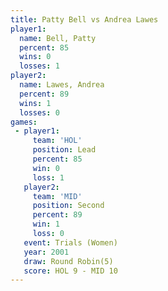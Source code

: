 ```yaml
---
title: Patty Bell vs Andrea Lawes
player1:             
  name: Bell, Patty  
  percent: 85        
  wins: 0            
  losses: 1          
player2:             
  name: Lawes, Andrea
  percent: 89        
  wins: 1            
  losses: 0          
games:
 - player1:        
     team: 'HOL'   
     position: Lead
     percent: 85   
     win: 0        
     loss: 1       
   player2:          
     team: 'MID'     
     position: Second
     percent: 89     
     win: 1          
     loss: 0         
   event: Trials (Women)
   year: 2001           
   draw: Round Robin(5) 
   score: HOL 9 - MID 10
---
```

